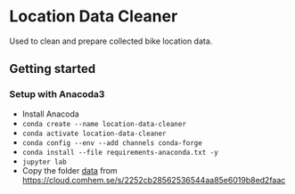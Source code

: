 # Location Data Cleaner
Used to clean and prepare collected bike location data.

## Getting started
### Setup with Anacoda3
- Install Anacoda
- ``conda create --name location-data-cleaner``
- ``conda activate location-data-cleaner``
- ``conda config --env --add channels conda-forge``
- ``conda install --file requirements-anaconda.txt -y``
- ``jupyter lab``
- Copy the folder [data](data) from https://cloud.comhem.se/s/2252cb28562536544aa85e6019b8ed2faac